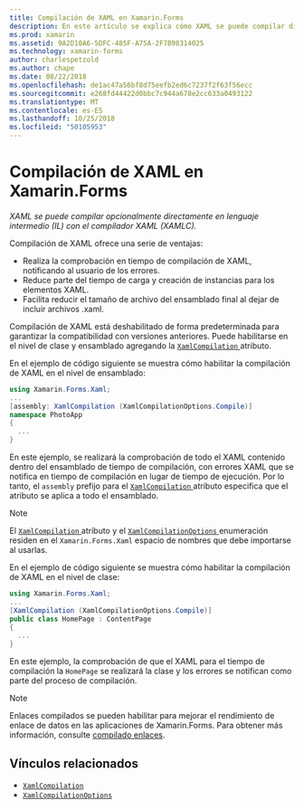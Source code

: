 ```yaml
---
title: Compilación de XAML en Xamarin.Forms
description: En este artículo se explica cómo XAML se puede compilar directamente en lenguaje intermedio (IL) con el compilador de Xamarin.Forms XAML (XAMLC).
ms.prod: xamarin
ms.assetid: 9A2D10A6-5DFC-485F-A75A-2F7B98314025
ms.technology: xamarin-forms
author: charlespetzold
ms.author: chape
ms.date: 08/22/2018
ms.openlocfilehash: de1ac47a56bf8d75eefb2ed6c7237f2f63f56ecc
ms.sourcegitcommit: e268fd44422d0bbc7c944a678e2cc633a0493122
ms.translationtype: MT
ms.contentlocale: es-ES
ms.lasthandoff: 10/25/2018
ms.locfileid: "50105953"
---
```

# <a name="xaml-compilation-in-xamarinforms"></a>Compilación de XAML en Xamarin.Forms

_XAML se puede compilar opcionalmente directamente en lenguaje intermedio (IL) con el compilador XAML (XAMLC)._

Compilación de XAML ofrece una serie de ventajas:

- Realiza la comprobación en tiempo de compilación de XAML, notificando al usuario de los errores.
- Reduce parte del tiempo de carga y creación de instancias para los elementos XAML.
- Facilita reducir el tamaño de archivo del ensamblado final al dejar de incluir archivos .xaml.

Compilación de XAML está deshabilitado de forma predeterminada para garantizar la compatibilidad con versiones anteriores. Puede habilitarse en el nivel de clase y ensamblado agregando la [ `XamlCompilation` ](xref:Xamarin.Forms.Xaml.XamlCompilationAttribute) atributo.

En el ejemplo de código siguiente se muestra cómo habilitar la compilación de XAML en el nivel de ensamblado:

```csharp
using Xamarin.Forms.Xaml;
...
[assembly: XamlCompilation (XamlCompilationOptions.Compile)]
namespace PhotoApp
{
  ...
}
```

En este ejemplo, se realizará la comprobación de todo el XAML contenido dentro del ensamblado de tiempo de compilación, con errores XAML que se notifica en tiempo de compilación en lugar de tiempo de ejecución. Por lo tanto, el `assembly` prefijo para el [ `XamlCompilation` ](xref:Xamarin.Forms.Xaml.XamlCompilationAttribute) atributo especifica que el atributo se aplica a todo el ensamblado.

> [!NOTE]
> El [ `XamlCompilation` ](xref:Xamarin.Forms.Xaml.XamlCompilationAttribute) atributo y el [ `XamlCompilationOptions` ](xref:Xamarin.Forms.Xaml.XamlCompilationOptions) enumeración residen en el `Xamarin.Forms.Xaml` espacio de nombres que debe importarse al usarlas.

En el ejemplo de código siguiente se muestra cómo habilitar la compilación de XAML en el nivel de clase:

```csharp
using Xamarin.Forms.Xaml;
...
[XamlCompilation (XamlCompilationOptions.Compile)]
public class HomePage : ContentPage
{
  ...
}
```

En este ejemplo, la comprobación de que el XAML para el tiempo de compilación la `HomePage` se realizará la clase y los errores se notifican como parte del proceso de compilación.

> [!NOTE]
> Enlaces compilados se pueden habilitar para mejorar el rendimiento de enlace de datos en las aplicaciones de Xamarin.Forms. Para obtener más información, consulte [compilado enlaces](~/xamarin-forms/app-fundamentals/data-binding/compiled-bindings.md).

## <a name="related-links"></a>Vínculos relacionados

- [`XamlCompilation`](xref:Xamarin.Forms.Xaml.XamlCompilationAttribute)
- [`XamlCompilationOptions`](xref:Xamarin.Forms.Xaml.XamlCompilationOptions)
